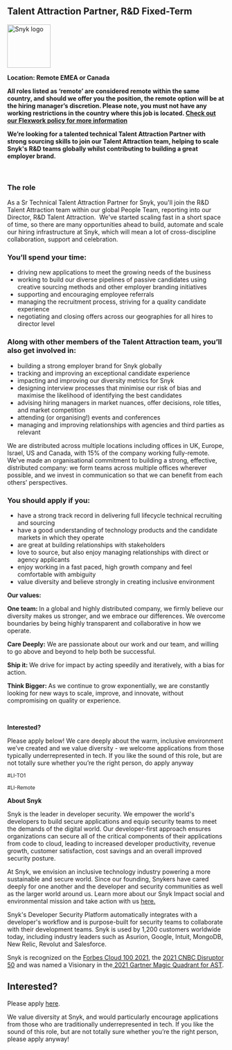 Talent Attraction Partner, R&D Fixed-Term
---

<img src="https://res.cloudinary.com/snyk/image/upload/v1537345894/press-kit/brand/logo-black.png" width="100" alt="Snyk logo" />

<p><strong>Location: Remote EMEA or Canada</strong></p>
<p><strong>All roles listed as ‘remote’ are considered remote within the same country, and should we offer you the position, the remote option will be at the hiring manager’s discretion. Please note, you must not have any working restrictions in the country where this job is located. <a href="https://snyk.io/blog/introducing-flex-work-the-future-of-work-at-snyk/">Check out our Flexwork policy for more information</a></strong></p>
<p><strong>We’re looking for a talented technical Talent Attraction Partner with strong sourcing skills to join our Talent Attraction team, helping to scale Snyk's R&amp;D teams globally whilst contributing to building a great employer brand.</strong></p>
<p>&nbsp;</p>
<h3><strong>The role</strong></h3>
<p><span style="font-weight: 400;">As a Sr Technical Talent Attraction Partner for Snyk, you'll join the R&amp;D Talent Attraction team within our global People Team, reporting into our Director, R&amp;D Talent Attraction.&nbsp; We've started scaling fast in a short space of time, so there are many</span><span style="font-weight: 400;">&nbsp;opportunities ahead to build, automate and scale our hiring infrastructure at Snyk, which will mean a lot of cross-discipline collaboration, support and celebration. &nbsp;</span></p>
<h3><strong>You’ll spend your time:</strong></h3>
<ul>
<li style="font-weight: 400;"><span style="font-weight: 400;">driving new applications to meet the growing needs of the business</span></li>
<li style="font-weight: 400;"><span style="font-weight: 400;">working to build our diverse pipelines of passive candidates using creative sourcing methods and other employer branding initiatives</span></li>
<li style="font-weight: 400;"><span style="font-weight: 400;">supporting and encouraging employee referrals&nbsp;</span></li>
<li style="font-weight: 400;"><span style="font-weight: 400;">managing the recruitment process, striving for a quality candidate experience</span></li>
<li style="font-weight: 400;"><span style="font-weight: 400;">negotiating and closing offers across our geographies for all hires to director level</span></li>
</ul>
<h3><strong>Along with other members of the Talent Attraction team, you’ll also get involved in:</strong></h3>
<ul>
<li style="font-weight: 400;"><span style="font-weight: 400;">building a strong employer brand for Snyk globally</span></li>
<li style="font-weight: 400;"><span style="font-weight: 400;">tracking and improving an exceptional candidate experience</span></li>
<li style="font-weight: 400;"><span style="font-weight: 400;">impacting and improving our diversity metrics for Snyk</span></li>
<li style="font-weight: 400;"><span style="font-weight: 400;">designing interview processes that minimise our risk of bias and maximise the likelihood of identifying the best candidates </span></li>
<li style="font-weight: 400;"><span style="font-weight: 400;">advising hiring managers in market nuances, offer decisions, role titles, and market competition</span></li>
<li><span style="font-weight: 400;">attending (or organising!) events and conferences</span></li>
<li><span style="font-weight: 400;">managing and improving relationships with agencies and third parties as relevant</span></li>
</ul>
<p><span style="font-weight: 400;">We are distributed across multiple locations including offices in UK, Europe, Israel, US and Canada, with 15% of the company working fully-remote. We’ve made an organisational commitment to building a strong, effective, distributed company: we form teams across multiple offices wherever possible, and we invest in communication so that we can benefit from each others’ perspectives.</span></p>
<h3><strong>You should apply if you:</strong></h3>
<ul>
<li style="font-weight: 400;"><span style="font-weight: 400;">have a strong track record in delivering full lifecycle technical recruiting and sourcing</span></li>
<li style="font-weight: 400;"><span style="font-weight: 400;">have a good understanding of technology products and the candidate markets in which they operate</span></li>
<li style="font-weight: 400;"><span style="font-weight: 400;">are great at building relationships with stakeholders</span></li>
<li style="font-weight: 400;"><span style="font-weight: 400;">love to source, but also enjoy managing relationships with direct or agency applicants</span></li>
<li style="font-weight: 400;"><span style="font-weight: 400;">enjoy working in a fast paced, high growth company and feel comfortable with ambiguity </span></li>
<li style="font-weight: 400;"><span style="font-weight: 400;">value diversity and believe strongly in creating inclusive environment</span></li>
</ul>
<p><strong>Our values:</strong></p>
<p><strong>One team: </strong><span style="font-weight: 400;">In a global and highly distributed company, we firmly believe our diversity makes us stronger, and we embrace our differences. We overcome boundaries by being highly transparent and collaborative in how we operate.</span></p>
<p><strong>Care Deeply:</strong><span style="font-weight: 400;"> We are passionate about our work and our team, and willing to go above and beyond to help both be successful.</span></p>
<p><strong>Ship it: </strong><span style="font-weight: 400;">We drive for impact by acting speedily and iteratively, with a bias for action.</span></p>
<p><strong>Think Bigger:&nbsp;</strong>As we continue to grow exponentially, we are constantly looking for new ways to scale, improve, and innovate, without compromising on quality or experience.</p>
<p>&nbsp;</p>
<p><strong>Interested?</strong></p>
<p><span style="font-weight: 400;">Please apply below! We care deeply about the warm, inclusive environment we’ve created and we value diversity - we welcome applications from those typically underrepresented in tech. If you like the sound of this role, but are not totally sure whether you’re the right person, do apply anyway</span></p>
<p><sub><span style="font-weight: 400;">#LI-TO1</span></sub></p>
<p><sub><span style="font-weight: 400;">#LI-Remote</span></sub></p><div class="content-conclusion"><p><strong>About Snyk</strong></p>
<p><span style="font-weight: 400;">Snyk is the leader in developer security. We empower the world's developers to build secure applications and equip security teams to meet the demands of the digital world. Our developer-first approach ensures organizations can secure all of the critical components of their applications from code to cloud, leading to increased developer productivity, revenue growth, customer satisfaction, cost savings and an overall improved security posture.&nbsp;</span></p>
<p><span style="font-weight: 400;">At Snyk, we envision an inclusive technology industry powering a more sustainable and secure world.</span> <span style="font-weight: 400;">Since our founding, Snykers have cared deeply for one another and the developer and security communities as well as the larger world around us. Learn more about our Snyk Impact social and environmental mission and take action with us </span><a href="https://snyk.io/about/snyk-impact/"><span style="font-weight: 400;">here.</span></a></p>
<p><span style="font-weight: 400;">Snyk's Developer Security Platform automatically integrates with a developer's workflow and is purpose-built for security teams to collaborate with their development teams. Snyk is used by 1,200 customers worldwide today, including industry leaders such as Asurion, Google, Intuit, MongoDB, New Relic, Revolut and Salesforce.</span></p>
<p><span style="font-weight: 400;">Snyk is recognized on the </span><a href="https://www.forbes.com/cloud100/#6f24b5ba5f94"><span style="font-weight: 400;">Forbes Cloud 100 2021</span></a><span style="font-weight: 400;">, the </span><a href="https://www.cnbc.com/2021/05/25/these-are-the-2021-cnbc-disruptor-50-companies.html"><span style="font-weight: 400;">2021 CNBC Disruptor 50</span></a><span style="font-weight: 400;"> and was named a Visionary in the</span><a href="https://snyk.io/blog/snyk-visionary-2021-gartner-magic-quadrant-for-ast/"><span style="font-weight: 400;"> 2021 Gartner Magic Quadrant for AST</span></a><span style="font-weight: 400;">.</span></p></div>

Interested?
---

Please apply [here](https://boards.greenhouse.io/snyk/jobs/5775232002#app).

We value diversity at Snyk, and would particularly encourage applications from those who are traditionally underrepresented in tech.
If you like the sound of this role, but are not totally sure whether you’re the right person, please apply anyway!
